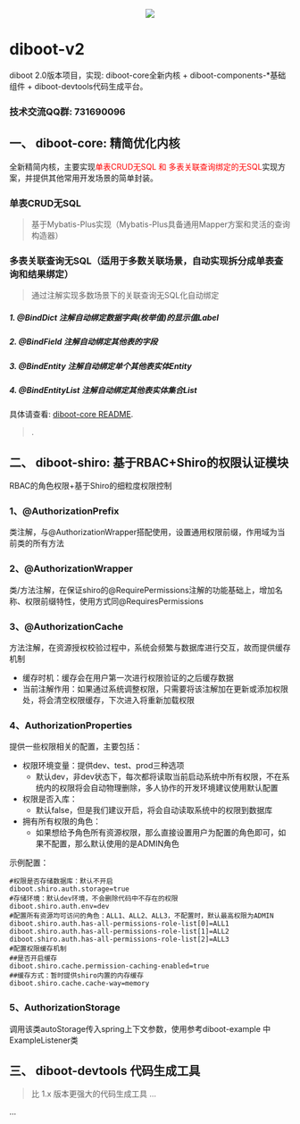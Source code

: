 <p align="center">
    <a href="http://www.apache.org/licenses/LICENSE-2.0.html" target="_blank">
        <img src="https://img.shields.io/hexpm/l/plug.svg">
    </a>
</p>

# diboot-v2
diboot 2.0版本项目，实现: diboot-core全新内核 + diboot-components-*基础组件 + diboot-devtools代码生成平台。
### 技术交流QQ群: 731690096

## 一、 diboot-core: 精简优化内核
全新精简内核，主要实现<font color="red">单表CRUD无SQL 和 多表关联查询绑定的无SQL</font>实现方案，并提供其他常用开发场景的简单封装。

### 单表CRUD无SQL
   > 基于Mybatis-Plus实现（Mybatis-Plus具备通用Mapper方案和灵活的查询构造器）
### 多表关联查询无SQL（适用于多数关联场景，自动实现拆分成单表查询和结果绑定）
   > 通过注解实现多数场景下的关联查询无SQL化自动绑定
   
##### 1. @BindDict 注解自动绑定数据字典(枚举值)的显示值Label
##### 2. @BindField 注解自动绑定其他表的字段
##### 3. @BindEntity 注解自动绑定单个其他表实体Entity
##### 4. @BindEntityList 注解自动绑定其他表实体集合List<Entity>

具体请查看: [diboot-core README](https://github.com/dibo-software/diboot-v2/tree/master/diboot-core "注解自动绑定多表关联"). 

 
   > .
     

## 二、 diboot-shiro: 基于RBAC+Shiro的权限认证模块
RBAC的角色权限+基于Shiro的细粒度权限控制

### 1、@AuthorizationPrefix 
类注解，与@AuthorizationWrapper搭配使用，设置通用权限前缀，作用域为当前类的所有方法

### 2、@AuthorizationWrapper 
类/方法注解，在保证shiro的@RequirePermissions注解的功能基础上，增加名称、权限前缀特性，使用方式同@RequiresPermissions

### 3、@AuthorizationCache 
方法注解，在资源授权校验过程中，系统会频繁与数据库进行交互，故而提供缓存机制
 * 缓存时机：缓存会在用户第一次进行权限验证的之后缓存数据
 * 当前注解作用：如果通过系统调整权限，只需要将该注解加在更新或添加权限处，将会清空权限缓存，下次进入将重新加载权限

### 4、AuthorizationProperties
提供一些权限相关的配置，主要包括：
- 权限环境变量：提供dev、test、prod三种选项
  - 默认dev，非dev状态下，每次都将读取当前启动系统中所有权限，不在系统内的权限将会自动物理删除，多人协作的开发环境建议使用默认配置
- 权限是否入库：
  - 默认false，但是我们建议开启，将会自动读取系统中的权限到数据库
- 拥有所有权限的角色：
  - 如果想给予角色所有资源权限，那么直接设置用户为配置的角色即可，如果不配置，那么默认使用的是ADMIN角色

示例配置：
```
#权限是否存储数据库：默认不开启
diboot.shiro.auth.storage=true
#存储环境：默认dev环境，不会删除代码中不存在的权限
diboot.shiro.auth.env=dev
#配置所有资源均可访问的角色：ALL1、ALL2、ALL3，不配置时，默认最高权限为ADMIN
diboot.shiro.auth.has-all-permissions-role-list[0]=ALL1
diboot.shiro.auth.has-all-permissions-role-list[1]=ALL2
diboot.shiro.auth.has-all-permissions-role-list[2]=ALL3
#配置权限缓存机制
##是否开启缓存
diboot.shiro.cache.permission-caching-enabled=true
##缓存方式：暂时提供shiro内置的内存缓存
diboot.shiro.cache.cache-way=memory
```

### 5、AuthorizationStorage
调用该类autoStorage传入spring上下文参数，使用参考diboot-example 中ExampleListener类


## 三、 diboot-devtools 代码生成工具
   > 比 1.x 版本更强大的代码生成工具 ...
    
...